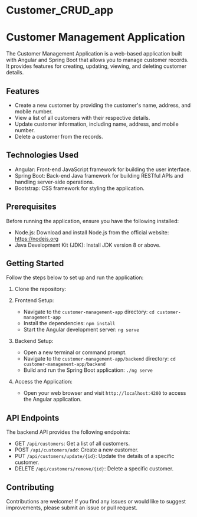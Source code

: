 # Customer_CRUD_app
# Customer Management Application

The Customer Management Application is a web-based application built with Angular and Spring Boot that allows you to manage customer records. It provides features for creating, updating, viewing, and deleting customer details.

## Features

- Create a new customer by providing the customer's name, address, and mobile number.
- View a list of all customers with their respective details.
- Update customer information, including name, address, and mobile number.
- Delete a customer from the records.

## Technologies Used

- Angular: Front-end JavaScript framework for building the user interface.
- Spring Boot: Back-end Java framework for building RESTful APIs and handling server-side operations.
- Bootstrap: CSS framework for styling the application.

## Prerequisites

Before running the application, ensure you have the following installed:

- Node.js: Download and install Node.js from the official website: https://nodejs.org
- Java Development Kit (JDK): Install JDK version 8 or above.

## Getting Started

Follow the steps below to set up and run the application:

1. Clone the repository: 

2. Frontend Setup:
   - Navigate to the `customer-management-app` directory: `cd customer-management-app`
   - Install the dependencies: `npm install`
   - Start the Angular development server: `ng serve`

3. Backend Setup:
   - Open a new terminal or command prompt.
   - Navigate to the `customer-management-app/backend` directory: `cd customer-management-app/backend`
   - Build and run the Spring Boot application: `./ng serve
   `

4. Access the Application:
   - Open your web browser and visit `http://localhost:4200` to access the Angular application.

## API Endpoints

The backend API provides the following endpoints:

- GET `/api/customers`: Get a list of all customers.
- POST `/api/customers/add`: Create a new customer.
- PUT `/api/customers/update/{id}`: Update the details of a specific customer.
- DELETE `/api/customers/remove/{id}`: Delete a specific customer.

## Contributing

Contributions are welcome! If you find any issues or would like to suggest improvements, please submit an issue or pull request.


 


